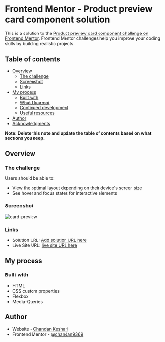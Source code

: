 # Frontend Mentor - Product preview card component solution

This is a solution to the [Product preview card component challenge on Frontend Mentor](https://www.frontendmentor.io/challenges/product-preview-card-component-GO7UmttRfa). Frontend Mentor challenges help you improve your coding skills by building realistic projects. 

## Table of contents

- [Overview](#overview)
  - [The challenge](#the-challenge)
  - [Screenshot](#screenshot)
  - [Links](#links)
- [My process](#my-process)
  - [Built with](#built-with)
  - [What I learned](#what-i-learned)
  - [Continued development](#continued-development)
  - [Useful resources](#useful-resources)
- [Author](#author)
- [Acknowledgments](#acknowledgments)

**Note: Delete this note and update the table of contents based on what sections you keep.**

## Overview

### The challenge

Users should be able to:

- View the optimal layout depending on their device's screen size
- See hover and focus states for interactive elements

### Screenshot

![card-preview](./screenshot.jpg)



### Links

- Solution URL: [Add solution URL here]()
- Live Site URL: [live site URL here]([https://your-live-site-url.com](https://product-preview-card-using-pure-css.netlify.app/))

## My process

### Built with
- HTML
- CSS custom properties
- Flexbox
- Media-Queries

## Author

- Website - [Chandan Keshari]([https://www.your-site.com](https://www.frontendmentor.io/profile/chandan9369))
- Frontend Mentor - [@chandan9369](https://www.frontendmentor.io/profile/chandan9369)

